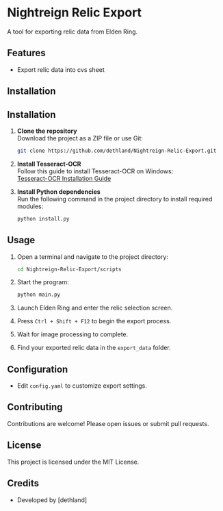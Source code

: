 # Nightreign Relic Export

A tool for exporting relic data from Elden Ring.

## Features

- Export relic data into cvs sheet

## Installation

## Installation

1. **Clone the repository**  
    Download the project as a ZIP file or use Git:
    ```bash
    git clone https://github.com/dethland/Nightreign-Relic-Export.git
    ```

2. **Install Tesseract-OCR**  
    Follow this guide to install Tesseract-OCR on Windows:  
    [Tesseract-OCR Installation Guide](https://docs.coro.net/featured/agent/install-tesseract-windows/)

3. **Install Python dependencies**  
    Run the following command in the project directory to install required modules:
    ```bash
    python install.py
    ```

## Usage

1. Open a terminal and navigate to the project directory:
    ```bash
    cd Nightreign-Relic-Export/scripts
    ```

2. Start the program:
    ```bash
    python main.py
    ```

3. Launch Elden Ring and enter the relic selection screen.

4. Press `Ctrl + Shift + F12` to begin the export process.

5. Wait for image processing to complete.

6. Find your exported relic data in the `export_data` folder.

## Configuration

- Edit `config.yaml` to customize export settings.

## Contributing

Contributions are welcome! Please open issues or submit pull requests.

## License

This project is licensed under the MIT License.

## Credits

- Developed by [dethland]